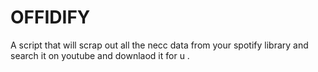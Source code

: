 # OFFIDIFY
A script that will scrap out all the necc data from your spotify library and search it on youtube and downlaod it for u .
